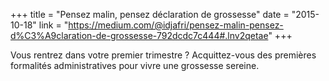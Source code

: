 +++
title = "Pensez malin, pensez déclaration de grossesse"
date = "2015-10-18"
link = "https://medium.com/@idjafri/pensez-malin-pensez-d%C3%A9claration-de-grossesse-792dcdc7c444#.lnv2qetae"
+++

Vous rentrez dans votre premier trimestre ? Acquittez-vous des premières formalités administratives pour vivre une grossesse sereine.

